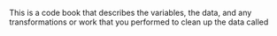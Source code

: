 This is a code book that describes the variables, the data, and any transformations or work that you performed to clean up the data called
